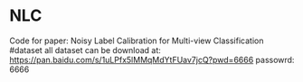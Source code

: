 # NLC
Code for paper: Noisy Label Calibration for Multi-view Classification
#dataset
all dataset can be download at: https://pan.baidu.com/s/1uLPfx5lMMqMdYtFUav7jcQ?pwd=6666 passowrd: 6666 
